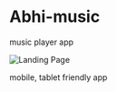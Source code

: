 # Abhi-music

music player app 

![Landing Page](https://miro.medium.com/max/1400/1*5MReEyQji_ESzRIwT8wY0w.png)

mobile, tablet friendly app
